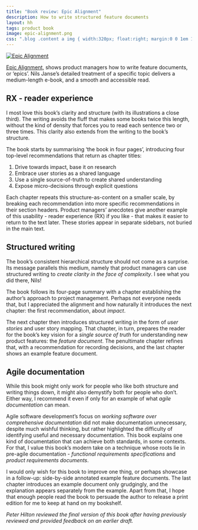 ```yaml
---
title: "Book review: Epic Alignment"
description: How to write structured feature documents
layout: hh
tags: product book
image: epic-alignment.png
css: ".blog .content a img { width:320px; float:right; margin:0 0 1em 1em; }"
---
```


<a href="https://www.delibr.com/ebook"><img src="epic-alignment.png" alt="Epic Alignment"></a>

[Epic Alignment](https://www.delibr.com/ebook), shows product managers how to write feature documents, or ‘epics’.
Nils Janse’s detailed treatment of a specific topic delivers a medium-length e-book, and a smooth and accessible read.

## RX - reader experience

I most love this book’s clarity and structure (with its illustrations a close third).
The writing avoids the fluff that makes some books twice this length, without the kind of density that forces you to read each sentence two or three times.
This clarity also extends from the writing to the book’s structure.

The book starts by summarising ‘the book in four pages’, introducing four top-level recommendations that return as chapter titles:

1. Drive towards impact, base it on research
2. Embrace user stories as a shared language
3. Use a single source-of-truth to create shared understanding
4. Expose micro-decisions through explicit questions

Each chapter repeats this structure-as-content on a smaller scale, by breaking each recommendation into more specific recommendations in their section headers.
Product managers’ anecdotes give another example of this usability - reader experience (RX) if you like - that makes it easier to return to the text later.
These stories appear in separate sidebars, not buried in the main text.

## Structured writing

The book’s consistent hierarchical structure should not come as a surprise.
Its message parallels this medium, namely that product managers can use structured writing to _create clarity in the face of complexity_.
I see what you did there, Nils!

The book follows its four-page summary with a chapter establishing the author’s approach to project management.
Perhaps not everyone needs that, but I appreciated the alignment and how naturally it introduces the next chapter: the first recommendation, about _impact_.

The next chapter then introduces structured writing in the form of _user stories_ and user story mapping.
That chapter, in turn, prepares the reader for the book’s key vision for a _single source of truth_ for understanding new product features: the _feature document_.
The penultimate chapter refines that, with a recommendation for recording decisions, and the last chapter shows an example feature document.

## Agile documentation

While this book might only work for people who like both structure and writing things down, it might also demystify both for people who don’t.
Either way, I recommend it even if only for an example of what _agile documentation_ can mean.

Agile software development’s focus on _working software over comprehensive documentation_ did not make documentation unnecessary, despite much wishful thinking, but rather highlighted the difficulty of identifying useful and necessary documentation.
This book explains one kind of documentation that can achieve both standards, in some contexts.
For that, I value this book’s modern take on a technique whose roots lie in pre-agile documentation - _functional requirements specifications_ and _product requirements documents_.

I would only wish for this book to improve one thing, or perhaps showcase in a follow-up: side-by-side annotated example feature documents.
The last chapter introduces an example document only grudgingly, and the explanation appears separately from the example.
Apart from that, I hope that enough people read the book to persuade the author to release a print edition for me to keep at hand on my bookshelf.

_Peter Hilton reviewed the final version of this book after having previously reviewed and provided feedback on an earlier draft._
